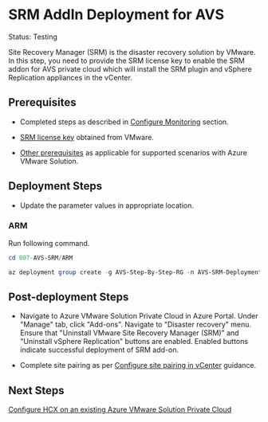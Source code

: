 # SRM AddIn Deployment for AVS
Status: Testing

Site Recovery Manager (SRM) is the disaster recovery solution by VMware. In this step, you need to provide the SRM license key to enable the SRM addon for AVS private cloud which will install the SRM plugin and vSphere Replication appliances in the vCenter.

## Prerequisites

* Completed steps as described in [Configure Monitoring](../006-AVS-Monitor-Utilization/readme.md) section.

* [SRM license key](https://docs.microsoft.com/azure/azure-vmware/disaster-recovery-using-vmware-site-recovery-manager#srm-licenses) obtained from VMware.

* [Other prerequisites](https://docs.microsoft.com/azure/azure-vmware/disaster-recovery-using-vmware-site-recovery-manager#prerequisites) as applicable for supported scenarios with Azure VMware Solution.

## Deployment Steps

* Update the parameter values in appropriate location.

### ARM

Run following command.

```powershell
cd 007-AVS-SRM/ARM

az deployment group create -g AVS-Step-By-Step-RG -n AVS-SRM-Deployment -c -f "SRM.deploy.json" -p "@SRM.parameters.json"
```

## Post-deployment Steps

* Navigate to Azure VMware Solution Private Cloud in Azure Portal. Under "Manage" tab, click "Add-ons". Navigate to "Disaster recovery" menu. Ensure that "Uninstall VMware Site Recovery Manager (SRM)" and "Uninstall vSphere Replication" buttons are enabled. Enabled buttons indicate successful deployment of SRM add-on.

* Complete site pairing as per [Configure site pairing in vCenter](https://docs.microsoft.com/azure/azure-vmware/disaster-recovery-using-vmware-site-recovery-manager#configure-site-pairing-in-vcenter) guidance.

## Next Steps

[Configure HCX on an existing Azure VMware Solution Private Cloud](../008-AVS-HCX/readme.md)
